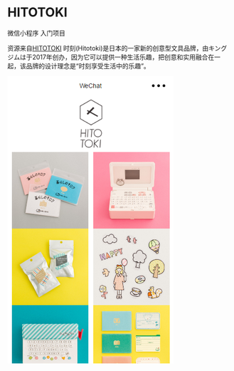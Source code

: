 # HITOTOKI
微信小程序 入门项目

资源来自[HITOTOKI](http://www.kingjim.co.jp/hitotoki/)
时刻(Hitotoki)是日本的一家新的创意型文具品牌，由キングジムは于2017年创办，因为它可以提供一种生活乐趣，把创意和实用融合在一起，该品牌的设计理念是“时刻享受生活中的乐趣”。

![](./screenshot/home.png)